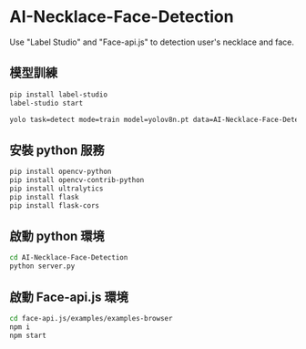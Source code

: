# AI-Necklace-Face-Detection
Use "Label Studio" and "Face-api.js" to detection user's necklace and face.


## 模型訓練

``` bash
pip install label-studio
label-studio start
```

``` bash
yolo task=detect mode=train model=yolov8n.pt data=AI-Necklace-Face-Detection/data.yaml epochs=30 imgsz=580
```

## 安裝 python 服務

``` bash
pip install opencv-python
pip install opencv-contrib-python
pip install ultralytics
pip install flask
pip install flask-cors
```

## 啟動 python 環境

``` bash
cd AI-Necklace-Face-Detection
python server.py
```

## 啟動 Face-api.js 環境

``` bash
cd face-api.js/examples/examples-browser
npm i
npm start
```
